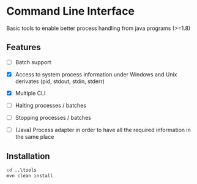 # Command Line Interface

Basic tools to enable better process handling from java programs (>=1.8)

## Features

- [ ] Batch support

- [x] Access to system process information under Windows and Unix derivates (pid, stdout, stdin, stderr)

- [x] Multiple CLI

- [ ] Halting processes / batches

- [ ] Stopping processes / batches

- [ ] (Java) Process adapter in order to have all the required information in the same place

## Installation

```cmd
cd ..\tools
mvn clean install
```





